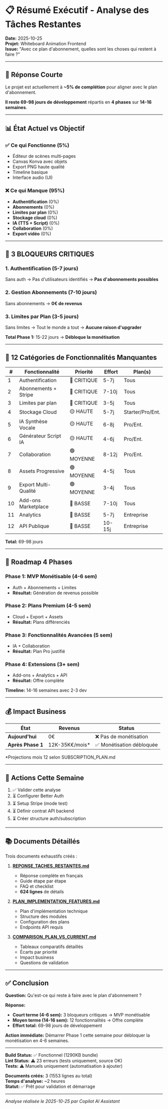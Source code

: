 # 📋 Résumé Exécutif - Analyse des Tâches Restantes

**Date:** 2025-10-25  
**Projet:** Whiteboard Animation Frontend  
**Issue:** "Avec ce plan d'abonnement, quelles sont les choses qui restent à faire ?"

---

## 🎯 Réponse Courte

Le projet est actuellement à **~5% de complétion** pour aligner avec le plan d'abonnement.

**Il reste 69-98 jours de développement** répartis en **4 phases** sur **14-16 semaines**.

---

## 📊 État Actuel vs Objectif

### ✅ Ce qui Fonctionne (5%)
- Éditeur de scènes multi-pages
- Canvas Konva avec objets
- Export PNG haute qualité
- Timeline basique
- Interface audio (UI)

### ❌ Ce qui Manque (95%)
- **Authentification** (0%)
- **Abonnements** (0%)
- **Limites par plan** (0%)
- **Stockage cloud** (0%)
- **IA (TTS + Script)** (0%)
- **Collaboration** (0%)
- **Export vidéo** (0%)

---

## 🔴 3 BLOQUEURS CRITIQUES

### 1. Authentification (5-7 jours)
Sans auth → Pas d'utilisateurs identifiés → **Pas d'abonnements possibles**

### 2. Gestion Abonnements (7-10 jours)
Sans abonnements → **0€ de revenus**

### 3. Limites par Plan (3-5 jours)
Sans limites → Tout le monde a tout → **Aucune raison d'upgrader**

**Total Phase 1:** 15-22 jours → **Débloque la monétisation**

---

## 🎯 12 Catégories de Fonctionnalités Manquantes

| # | Fonctionnalité | Priorité | Effort | Plan(s) |
|---|----------------|----------|--------|---------|
| 1 | Authentification | 🔴 CRITIQUE | 5-7j | Tous |
| 2 | Abonnements + Stripe | 🔴 CRITIQUE | 7-10j | Tous |
| 3 | Limites par plan | 🔴 CRITIQUE | 3-5j | Tous |
| 4 | Stockage Cloud | 🟡 HAUTE | 5-7j | Starter/Pro/Ent. |
| 5 | IA Synthèse Vocale | 🟡 HAUTE | 6-8j | Pro/Ent. |
| 6 | Générateur Script IA | 🟡 HAUTE | 4-6j | Pro/Ent. |
| 7 | Collaboration | 🟢 MOYENNE | 8-12j | Pro/Ent. |
| 8 | Assets Progressive | 🟢 MOYENNE | 4-5j | Tous |
| 9 | Export Multi-Qualité | 🟢 MOYENNE | 3-4j | Tous |
| 10 | Add-ons Marketplace | 🔵 BASSE | 7-10j | Tous |
| 11 | Analytics | 🔵 BASSE | 5-7j | Entreprise |
| 12 | API Publique | 🔵 BASSE | 10-15j | Entreprise |

**Total:** 69-98 jours

---

## 📅 Roadmap 4 Phases

### Phase 1: MVP Monétisable (4-6 sem)
- Auth + Abonnements + Limites
- **Résultat:** Génération de revenus possible

### Phase 2: Plans Premium (4-5 sem)
- Cloud + Export + Assets
- **Résultat:** Plans différenciés

### Phase 3: Fonctionnalités Avancées (5 sem)
- IA + Collaboration
- **Résultat:** Plan Pro justifié

### Phase 4: Extensions (3+ sem)
- Add-ons + Analytics + API
- **Résultat:** Offre complète

**Timeline:** 14-16 semaines avec 2-3 dev

---

## 💰 Impact Business

| État | Revenus | Status |
|------|---------|--------|
| **Aujourd'hui** | 0€ | ❌ Pas de monétisation |
| **Après Phase 1** | 12K-35K€/mois* | ✅ Monétisation débloquée |

*Projections mois 12 selon SUBSCRIPTION_PLAN.md

---

## 🚀 Actions Cette Semaine

1. ✅ Valider cette analyse
2. ⏳ Configurer Better Auth
3. ⏳ Setup Stripe (mode test)
4. ⏳ Définir contrat API backend
5. ⏳ Créer structure auth/subscription

---

## 📚 Documents Détaillés

Trois documents exhaustifs créés :

1. **[REPONSE_TACHES_RESTANTES.md](./REPONSE_TACHES_RESTANTES.md)**
   - Réponse complète en français
   - Guide étape par étape
   - FAQ et checklist
   - **624 lignes** de détails

2. **[PLAN_IMPLEMENTATION_FEATURES.md](./PLAN_IMPLEMENTATION_FEATURES.md)**
   - Plan d'implémentation technique
   - Structure des modules
   - Configuration des plans
   - Endpoints API requis

3. **[COMPARISON_PLAN_VS_CURRENT.md](./COMPARISON_PLAN_VS_CURRENT.md)**
   - Tableaux comparatifs détaillés
   - Écarts par priorité
   - Impact business
   - Questions de validation

---

## ✅ Conclusion

**Question:** Qu'est-ce qui reste à faire avec le plan d'abonnement ?

**Réponse:** 
- **Court terme (4-6 sem):** 3 bloqueurs critiques → MVP monétisable
- **Moyen terme (14-16 sem):** 12 fonctionnalités → Offre complète
- **Effort total:** 69-98 jours de développement

**Action immédiate:** Démarrer Phase 1 cette semaine pour débloquer la monétisation en 4-6 semaines.

---

**Build Status:** ✅ Fonctionnel (1290KB bundle)  
**Lint Status:** ⚠️ 23 erreurs (tests uniquement, source OK)  
**Tests:** ⚠️ Manuels uniquement (automatisation à ajouter)

**Documents créés:** 3 (1553 lignes au total)  
**Temps d'analyse:** ~2 heures  
**Statut:** ✅ Prêt pour validation et démarrage

---

*Analyse réalisée le 2025-10-25 par Copilot AI Assistant*
